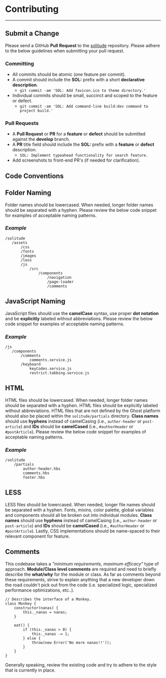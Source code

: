 

# Contributing

----------

## Submit a Change
Please send a GitHub **Pull Request** to the [solitude](https://github.com/mpolizzotti/solitude/pulls) repository. Please adhere to the below guidelines when submitting your pull request.

### Committing 
- All commits should be atomic (one feature per commit).
- A commit should include the **SOL:** prefix with a short **declarative description**.
	- `git commit -am 'SOL: Add favicon.ico to theme directory.'`
- Individual commits should be small, succinct and scoped to the feature or defect.
	- `git commit -am 'SOL: Add command-line build:dev command to project build.'`

### Pull Requests
- A **Pull Request** or **PR** for a **feature** or **defect** should be submitted against the **develop** branch.
- A **PR** title field should include the **SOL:** prefix with a **feature** or **defect** description.
	- `SOL: Implement typeahead functionality for search feature.`
- Add screenshots to front-end PR's (if needed for clarification).

## Code Conventions

## Folder Naming

Folder names should be lowercased. When needed, longer folder names should be separated with a hyphen. Please review the below code snippet for examples of acceptable naming patterns.

### *Example*

	/solitude
	   /assets
		   /css
		   /fonts
		   /images
		   /less
		   /js
			   /src
				   /components
					   /navigation
					   /page-loader
					   /comments

## JavaScript Naming

JavaScript files should use the **camelCase** syntax, use proper **dot notation** and be **explicitly** labeled without abbreviations. Please review the below code snippet for examples of acceptable naming patterns.

### *Example*

	/js
	   /components
		   /comments
			   comments.service.js
		   /keyboard
			   keyCodes.service.js
			   restrict.tabbing.service.js

## HTML

HTML files should be lowercased.  When needed, longer folder names should be separated with a hyphen. HTML files should be explicitly labeled without abbreviations. HTML files that are not defined by the Ghost platform should also be placed within the `solitude/partials` directory. **Class names** should use **hyphens** instead of camelCasing (i.e., `author-header` or `post-article`) and **IDs** should be **camelCased** (i.e., `#authorHeader` or `#postArticle`). Please review the below code snippet for examples of acceptable naming patterns.

### *Example*

	/solitude
		/partials
			author-header.hbs
			comments.hbs
			footer.hbs

## LESS

LESS files should be lowercased.  When needed, longer file names should be separated with a hyphen. Fonts, mixins, color palette, global variables and components should all be broken out into individual modules. **Class names** should use **hyphens** instead of camelCasing (i.e., `author-header` or `post-article`) and **IDs** should be **camelCased** (i.e., `#authorHeader` or `#postArticle`). Lastly, CSS implementations should be name-spaced to their relevant component for feature.

## Comments

This codebase takes a *"minimum requirements, maximum efficacy"* type of approach. **Module/Class level comments** are required and need to briefly describe the **what/why** for the module or class. As far as comments beyond these requirements, strive to explain anything that a new developer down the road couldn't pick out from the code (i.e. specialized logic, specialized performance optimizations, etc..). 

    // Describes the interface of a Monkey.
    class Monkey {
        constructor(nanas) {
            this._nanas = nanas;
        }

        eat() {
            if (this._nanas > 0) {
                this._nanas -= 1;
            } else {
                throw(new Error('No more nanas!!'));
            }
        }
    }

Generally speaking, review the existing code and try to adhere to the style that is currently in place.